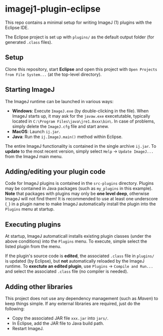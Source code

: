 # imagej1-plugin-eclipse
This repo contains a minimal setup for writing ImageJ (1) plugins with the Eclipse IDE. 

The Eclipse project is set up with ``plugins/`` as the default output folder (for generated ``.class`` files).

## Setup
Clone this repository, start **Eclipse** and open this project with ``Open Projects from File System...`` (at the top-level directory).

## Starting ImageJ
The ImageJ runtime can be launched in various ways:
- **Windows**: Execute ``ImageJ.exe`` (by double-clicking in the file).
When ImageJ starts up, it may ask for the ``javaw.exe`` execetutable, typically located in ``C:\Program Files\java\jre1.8xxx\bin\``. In case of problems, simply delete the ``ImageJ.cfg`` file and start anew.
- **MacOS**: Launch ``ij.jar``.
- **Java**: Run the ``ij.ImageJ.main()`` method within Eclipse.

The entire ImageJ functionality is contained in the single archive ``ij.jar``. To **update** to the most recent version, simply select ``Help`` -> ``Update ImageJ...`` from the ImageJ main menu.

## Adding/editing your plugin code
Code for ImageJ plugins is contained in the ``src-plugins`` directory. Plugins may be contained in Java packages (such as ``my_plugins`` in this example). **Note** that packages with plugins may only be **one level deep**, otherwise ImageJ will not find them! It is recommended to use at least one underscore (``_``) in a plugin name to make ImageJ automatically install the plugin into the ``Plugins`` menu at startup.

## Executing plugins
At startup, ImageJ automaticall installs existing plugin classes (under the above conditions) into the ``Plugins`` menu. To execute, simple select the listed plugin from the menu.

If the plugin's source code is **edited**, the associated ``.class`` file in ``plugins/`` is updated (by Eclipse), but **not** automatically reloaded by the ImageJ runtime. To **exectute an edited plugin**, use ``Plugins`` -> ``Compile and Run...`` and select the associated ``.class`` file (no compiler is needed).

## Adding other libraries
This project does not use any dependency management (such as *Maven*) to keep things simple. If any external libraries are required, just do the following:
- Copy the associated JAR file ``xxx.jar`` into ``jars/``.
- In Eclipse, add the JAR file to Java build path.
- Restart ImageJ.
